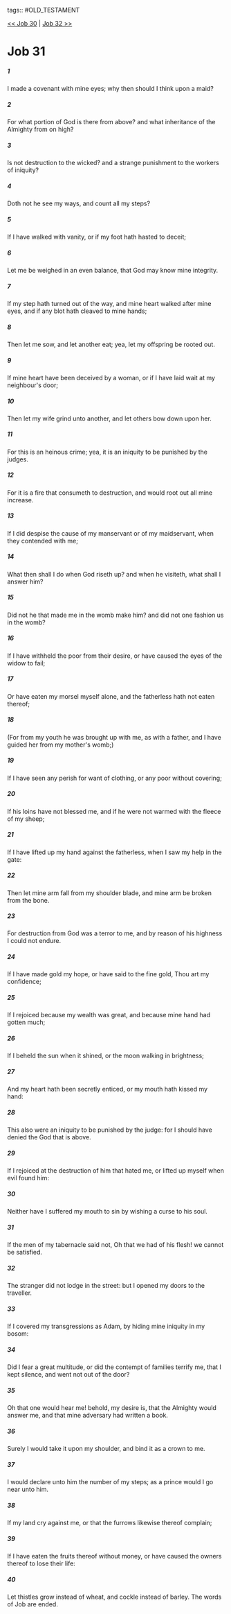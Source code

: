 tags:: #OLD_TESTAMENT

[<< Job 30](OLD_TESTAMENT/18_Job/Job_30.md) | [Job 32 >>](OLD_TESTAMENT/18_Job/Job_32.md)

# Job 31

##### 1

I made a covenant with mine eyes; why then should I think upon a maid?

##### 2

For what portion of God is there from above? and what inheritance of the Almighty from on high?

##### 3

Is not destruction to the wicked? and a strange punishment to the workers of iniquity?

##### 4

Doth not he see my ways, and count all my steps?

##### 5

If I have walked with vanity, or if my foot hath hasted to deceit;

##### 6

Let me be weighed in an even balance, that God may know mine integrity.

##### 7

If my step hath turned out of the way, and mine heart walked after mine eyes, and if any blot hath cleaved to mine hands;

##### 8

Then let me sow, and let another eat; yea, let my offspring be rooted out.

##### 9

If mine heart have been deceived by a woman, or if I have laid wait at my neighbour's door;

##### 10

Then let my wife grind unto another, and let others bow down upon her.

##### 11

For this is an heinous crime; yea, it is an iniquity to be punished by the judges.

##### 12

For it is a fire that consumeth to destruction, and would root out all mine increase.

##### 13

If I did despise the cause of my manservant or of my maidservant, when they contended with me;

##### 14

What then shall I do when God riseth up? and when he visiteth, what shall I answer him?

##### 15

Did not he that made me in the womb make him? and did not one fashion us in the womb?

##### 16

If I have withheld the poor from their desire, or have caused the eyes of the widow to fail;

##### 17

Or have eaten my morsel myself alone, and the fatherless hath not eaten thereof;

##### 18

(For from my youth he was brought up with me, as with a father, and I have guided her from my mother's womb;)

##### 19

If I have seen any perish for want of clothing, or any poor without covering;

##### 20

If his loins have not blessed me, and if he were not warmed with the fleece of my sheep;

##### 21

If I have lifted up my hand against the fatherless, when I saw my help in the gate:

##### 22

Then let mine arm fall from my shoulder blade, and mine arm be broken from the bone.

##### 23

For destruction from God was a terror to me, and by reason of his highness I could not endure.

##### 24

If I have made gold my hope, or have said to the fine gold, Thou art my confidence;

##### 25

If I rejoiced because my wealth was great, and because mine hand had gotten much;

##### 26

If I beheld the sun when it shined, or the moon walking in brightness;

##### 27

And my heart hath been secretly enticed, or my mouth hath kissed my hand:

##### 28

This also were an iniquity to be punished by the judge: for I should have denied the God that is above.

##### 29

If I rejoiced at the destruction of him that hated me, or lifted up myself when evil found him:

##### 30

Neither have I suffered my mouth to sin by wishing a curse to his soul.

##### 31

If the men of my tabernacle said not, Oh that we had of his flesh! we cannot be satisfied.

##### 32

The stranger did not lodge in the street: but I opened my doors to the traveller.

##### 33

If I covered my transgressions as Adam, by hiding mine iniquity in my bosom:

##### 34

Did I fear a great multitude, or did the contempt of families terrify me, that I kept silence, and went not out of the door?

##### 35

Oh that one would hear me! behold, my desire is, that the Almighty would answer me, and that mine adversary had written a book.

##### 36

Surely I would take it upon my shoulder, and bind it as a crown to me.

##### 37

I would declare unto him the number of my steps; as a prince would I go near unto him.

##### 38

If my land cry against me, or that the furrows likewise thereof complain;

##### 39

If I have eaten the fruits thereof without money, or have caused the owners thereof to lose their life:

##### 40

Let thistles grow instead of wheat, and cockle instead of barley. The words of Job are ended.
